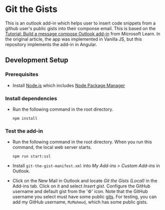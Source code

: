 # Git the Gists

This is an outlook add-in which helps user to insert code snippets from a github user's public gists into their componse email. This is based on the [Tutorial: Build a message compose Outlook add-in](https://learn.microsoft.com/en-us/office/dev/add-ins/tutorials/outlook-tutorial) from Microsoft Learn. In the original article, the app was implemented in Vanilla JS, but this repository implements the add-in in Angular.

## Development Setup

### Prerequisites

- Install [Node.js](https://nodejs.org/en) which includes [Node Package Manager](https://docs.npmjs.com/getting-started)

### Install dependencies

- Run the following command in the root directory.

  ```
  npm install
  ```

### Test the add-in

- Run the following command in the root directory. When you run this command, the local web server starts.

  ```
  npm run start:ssl
  ```

- Install `git-the-gist-manifest.xml` into _My Add-ins > Custom Add-ins_ in Outlook.

- Click on the New Mail in Outlook and locate _Git the Gists (Local)_ in the Add-ins tab. Click on it and select _Insert gist_. Configure the GitHub username and default gist from the '⚙️' icon. Note that the GitHub username you select must have some public [gits](https://gist.github.com/). For testing, you can add my GitHub username, `MzMahmud`, which has some public gists.

